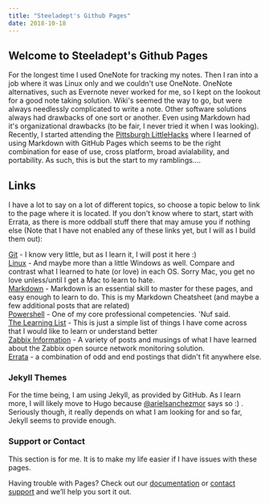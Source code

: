 ```yaml
---
title: "Steeladept's Github Pages"
date: 2018-10-18
---
```

## Welcome to Steeladept's Github Pages ##

For the longest time I used OneNote for tracking my notes.  Then I ran into a job where it was Linux only and we couldn't use OneNote.  OneNote alternatives, such as Evernote never worked for me, so I kept on the lookout for a good note taking solution.  Wiki's seemed the way to go, but were always needlessly complicated to write a note.  Other software solutions always had drawbacks of one sort or another.  Even using Markdown had it's organizational drawbacks (to be fair, I never tried it when I was looking).  Recently, I started attending the [Pittsburgh LittleHacks](https://capozza.io/little-hack/) where I learned of using Markdown with GitHub Pages which seems to be the right combination for ease of use, cross platform, broad avialability, and portability.  As such, this is but the start to my ramblings....

## Links ##

I have a lot to say on a lot of different topics, so choose a topic below to link to the page where it is located.  If you don't know where to start, start with Errata, as there is more oddball stuff there that may amuse you if nothing else (Note that I have not enabled any of these links yet, but I will as I build them out):

[Git]() - I know very little, but as I learn it, I will post it here :)  
[Linux]() - And maybe more than a little Windows as well.  Compare and contrast what I learned to hate (or love) in each OS.  Sorry Mac, you get no love unless/until I get a Mac to learn to hate.  
[Markdown]() - Markdown is an essential skill to master for these pages, and easy enough to learn to do.  This is my Markdown Cheatsheet (and maybe a few additional posts that are related)  
[Powershell]() - One of my core professional competencies.  'Nuf said.  
[The Learning List]() - This is just a simple list of things I have come across that I would like to learn or understand better  
[Zabbix Information]() - A variety of posts and musings of what I have learned about the Zabbix open source network monitoring solution.  
[Errata]() - a combination of odd and end postings that didn't fit anywhere else.  

### Jekyll Themes ###

For the time being, I am using Jekyll, as provided by GitHub.  As I learn more, I will likely move to Hugo because [@arielsanchezmor](arielsanchezmora.com) says so :) .  Seriously though, it really depends on what I am looking for and so far, Jekyll seems to provide enough.  

### Support or Contact ###

This section is for me.  It is to make my life easier if I have issues with these pages.

Having trouble with Pages? Check out our [documentation](https://help.github.com/categories/github-pages-basics/) or [contact support](https://github.com/contact) and we’ll help you sort it out.
